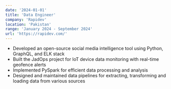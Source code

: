 ```yaml
---
date: '2024-01-01'
title: 'Data Engineer'
company: 'Rapidev'
location: 'Pakistan'
range: 'January 2024 - September 2024'
url: 'https://rapidev.com/'
---
```


- Developed an open-source social media intelligence tool using Python, GraphQL, and ELK stack
- Built the JadOps project for IoT device data monitoring with real-time geofence alerts
- Implemented PySpark for efficient data processing and analysis
- Designed and maintained data pipelines for extracting, transforming and loading data from various sources 